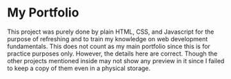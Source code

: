 # My Portfolio
This project was purely done by plain HTML, CSS, and Javascript for the purpose of refreshing and to train my knowledge on web development fundamentals.
This does not count as my main portfolio since this is for practice purposes only. However, the details here are correct. 
Though the other projects mentioned inside may not show any preview in it since I failed to keep a copy of them even in a physical storage.

